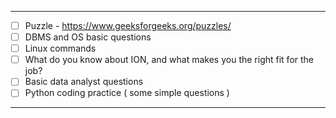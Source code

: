 ----

- [ ] Puzzle - https://www.geeksforgeeks.org/puzzles/
- [ ] DBMS and OS basic questions
- [ ] Linux commands
- [ ] What do you know about ION, and what makes you the right fit for the job?
- [ ] Basic data analyst questions
- [ ] Python coding practice ( some simple questions )

---





